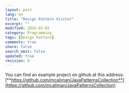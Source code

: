 ```yaml
---
layout: post
lang: en
title: "Design Pattern Visitor"
excerpt: ""
modified: 2016-01-03
category: Programming
tags: [Design Pattern]
comments: true
share: false
search_omit: false
updated: true
revision: 0
---
```


You can find an example project on github at this address:
[**https://github.com/mcaliman/JavaPatternsCollection**](https://github.com/mcaliman/JavaPatternsCollection)
